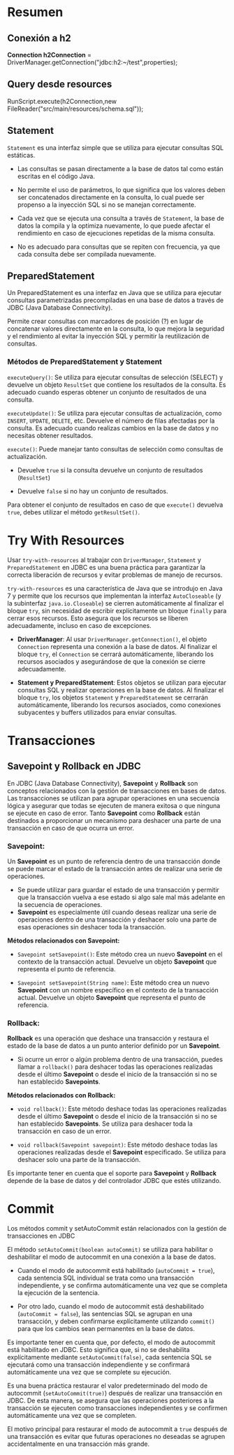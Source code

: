 # Resumen

## Conexión a h2
**Connection h2Connection** = DriverManager.getConnection("jdbc:h2:~/test",properties);
## Query desde resources
RunScript.execute(h2Connection,new FileReader("src/main/resources/schema.sql"));
## Statement
`Statement` es una interfaz simple que se utiliza para ejecutar consultas SQL estáticas.

- Las consultas se pasan directamente a la base de datos tal como están escritas en el código Java.


- No permite el uso de parámetros, lo que significa que los valores deben ser concatenados directamente en la consulta, lo cual puede ser propenso a la inyección SQL si no se manejan correctamente.


- Cada vez que se ejecuta una consulta a través de `Statement`, la base de datos la compila y la optimiza nuevamente, lo que puede afectar el rendimiento en caso de ejecuciones repetidas de la misma consulta.


- No es adecuado para consultas que se repiten con frecuencia, ya que cada consulta debe ser compilada nuevamente.


## PreparedStatement
Un PreparedStatement es una interfaz en Java que se utiliza para ejecutar consultas parametrizadas precompiladas en una base de datos a través de JDBC (Java Database Connectivity). 

Permite crear consultas con marcadores de posición (?) en lugar de concatenar valores directamente en la consulta, lo que mejora la seguridad y el rendimiento al evitar la inyección SQL y permitir la reutilización de consultas.  

### Métodos de PreparedStatement y Statement

`executeQuery()`: Se utiliza para ejecutar consultas de selección (SELECT) y devuelve un objeto `ResultSet` que contiene los resultados de la consulta. Es adecuado cuando esperas obtener un conjunto de resultados de una consulta.

`executeUpdate()`: Se utiliza para ejecutar consultas de actualización, como `INSERT`, `UPDATE`, `DELETE`, etc. Devuelve el número de filas afectadas por la consulta. Es adecuado cuando realizas cambios en la base de datos y no necesitas obtener resultados.

`execute()`: Puede manejar tanto consultas de selección como consultas de actualización. 
- Devuelve `true` si la consulta devuelve un conjunto de resultados (`ResultSet`) 


- Devuelve `false` si no hay un conjunto de resultados. 

Para obtener el conjunto de resultados en caso de que `execute()` devuelva `true`, debes utilizar el método `getResultSet()`.

# Try With Resources

Usar `try-with-resources` al trabajar con `DriverManager`, `Statement` y `PreparedStatement` en JDBC es una buena práctica para garantizar la correcta liberación de recursos y evitar problemas de manejo de recursos.

`try-with-resources` es una característica de Java que se introdujo en Java 7 y permite que los recursos que implementan la interfaz `AutoCloseable` (y la subinterfaz `java.io.Closeable`) se cierren automáticamente al finalizar el bloque `try`, sin necesidad de escribir explícitamente un bloque `finally` para cerrar esos recursos. Esto asegura que los recursos se liberen adecuadamente, incluso en caso de excepciones.


- **DriverManager**: Al usar `DriverManager.getConnection()`, el objeto `Connection` representa una conexión a la base de datos. Al finalizar el bloque `try`, el `Connection` se cerrará automáticamente, liberando los recursos asociados y asegurándose de que la conexión se cierre adecuadamente.


- **Statement y PreparedStatement**: Estos objetos se utilizan para ejecutar consultas SQL y realizar operaciones en la base de datos. Al finalizar el bloque `try`, los objetos `Statement` y `PreparedStatement` se cerrarán automáticamente, liberando los recursos asociados, como conexiones subyacentes y buffers utilizados para enviar consultas.

# Transacciones
## Savepoint y Rollback en JDBC

En JDBC (Java Database Connectivity), **Savepoint** y **Rollback** son conceptos relacionados con la gestión de transacciones en bases de datos. Las transacciones se utilizan para agrupar operaciones en una secuencia lógica y asegurar que todas se ejecuten de manera exitosa o que ninguna se ejecute en caso de error. Tanto **Savepoint** como **Rollback** están destinados a proporcionar un mecanismo para deshacer una parte de una transacción en caso de que ocurra un error.

### Savepoint:

Un **Savepoint** es un punto de referencia dentro de una transacción donde se puede marcar el estado de la transacción antes de realizar una serie de operaciones.

- Se puede utilizar para guardar el estado de una transacción y permitir que la transacción vuelva a ese estado si algo sale mal más adelante en la secuencia de operaciones.
- **Savepoint** es especialmente útil cuando deseas realizar una serie de operaciones dentro de una transacción y deshacer solo una parte de esas operaciones sin deshacer toda la transacción.

**Métodos relacionados con Savepoint:**

- `Savepoint setSavepoint()`: Este método crea un nuevo **Savepoint** en el contexto de la transacción actual. Devuelve un objeto **Savepoint** que representa el punto de referencia.

- `Savepoint setSavepoint(String name)`: Este método crea un nuevo **Savepoint** con un nombre específico en el contexto de la transacción actual. Devuelve un objeto **Savepoint** que representa el punto de referencia.

### Rollback:

**Rollback** es una operación que deshace una transacción y restaura el estado de la base de datos a un punto anterior definido por un **Savepoint**.

- Si ocurre un error o algún problema dentro de una transacción, puedes llamar a `rollback()` para deshacer todas las operaciones realizadas desde el último **Savepoint** o desde el inicio de la transacción si no se han establecido **Savepoints**.

**Métodos relacionados con Rollback:**

- `void rollback()`: Este método deshace todas las operaciones realizadas desde el último **Savepoint** o desde el inicio de la transacción si no se han establecido **Savepoints**. Se utiliza para deshacer toda la transacción en caso de un error.

- `void rollback(Savepoint savepoint)`: Este método deshace todas las operaciones realizadas desde el **Savepoint** especificado. Se utiliza para deshacer solo una parte de la transacción.

Es importante tener en cuenta que el soporte para **Savepoint** y **Rollback** depende de la base de datos y del controlador JDBC que estés utilizando. 

# Commit
Los métodos commit y setAutoCommit están relacionados con la gestión de transacciones en JDBC

El método `setAutoCommit(boolean autoCommit)` se utiliza para habilitar o deshabilitar el modo de autocommit en una conexión a la base de datos.

- Cuando el modo de autocommit está habilitado (`autoCommit = true`), cada sentencia SQL individual se trata como una transacción independiente, y se confirma automáticamente una vez que se completa la ejecución de la sentencia.


- Por otro lado, cuando el modo de autocommit está deshabilitado (`autoCommit = false`), las sentencias SQL se agrupan en una transacción, y deben confirmarse explícitamente utilizando `commit()` para que los cambios sean permanentes en la base de datos.

Es importante tener en cuenta que, por defecto, el modo de autocommit está habilitado en JDBC. Esto significa que, si no se deshabilita explícitamente mediante `setAutoCommit(false)`, cada sentencia SQL se ejecutará como una transacción independiente y se confirmará automáticamente una vez que se complete su ejecución.

Es una buena práctica restaurar el valor predeterminado del modo de autocommit (`setAutoCommit(true)`) después de realizar una transacción en JDBC. De esta manera, se asegura que las operaciones posteriores a la transacción se ejecuten como transacciones independientes y se confirmen automáticamente una vez que se completen.

El motivo principal para restaurar el modo de autocommit a `true` después de una transacción es evitar que futuras operaciones no deseadas se agrupen accidentalmente en una transacción más grande.

